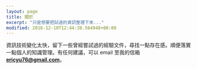 ```yaml
---
layout: page
title: 關於
excerpt: "只是想要把試過的資訊整理下來..."
modified: 2016-12-10T12:44:38.564948+08:00
---
```


資訊技術變化太快，留下一些曾經嘗試過的經驗文件，尋找一點存在感。順便落實一點個人的知識管理。有任何建議，可以 email 至我的信箱 **ericyu76@gmail.com**。